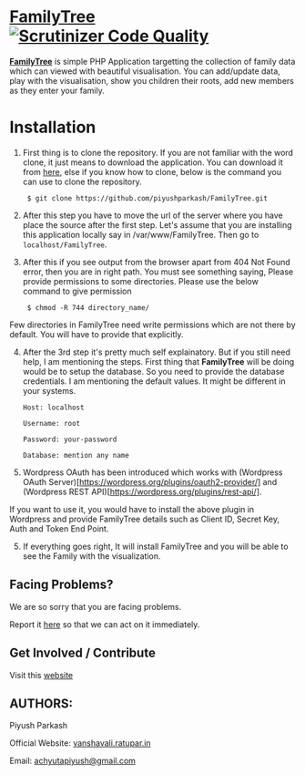 [FamilyTree](http://vanshavali.ratupar.in) [![Scrutinizer Code Quality](https://scrutinizer-ci.com/g/piyushparkash/FamilyTree/badges/quality-score.png?b=master)](https://scrutinizer-ci.com/g/piyushparkash/FamilyTree/?branch=master)
========================================================================================================================================================================

**[FamilyTree](http://vanshavali.ratupar.in)** is simple PHP Application targetting the collection of family data which can viewed with beautiful visualisation. You can add/update data, play with the visualisation, show you children their roots, add new members as they enter your family.


Installation
============

1. First thing is to clone the repository. If you are not familiar with the word clone, it just means to download the application. You can download it from [here](https://github.com/piyushparkash/FamilyTree/archive/develop.zip), else if you know how to clone, below is the command you can use to clone the repository.

		$ git clone https://github.com/piyushparkash/FamilyTree.git


2. After this step you have to move the url of the server where you have place the source after the first step. Let's assume that you are installing this application locally say in /var/www/FamilyTree. Then go to `localhost/FamilyTree`. 

3. After this if you see output from the browser apart from 404 Not Found error, then you are in right path. You must see something saying, Please provide permissions to some directories. Please use the below command to give permission 

		$ chmod -R 744 directory_name/

Few directories in FamilyTree need write permissions which are not there by default. You will have to provide that explicitly.

4. After the 3rd step it's pretty much self explainatory. But if you still need help, I am mentioning the steps. First thing that **FamilyTree** will be doing would be to setup the database. So you need to provide the database credentials. I am mentioning the default values. It might be different in your systems.
	
	`Host: localhost`
	
	`Username: root`
	
	`Password: your-password`
	
	`Database: mention any name`

5. Wordpress OAuth has been introduced which works with (Wordpress OAuth Server)[https://wordpress.org/plugins/oauth2-provider/] and (Wordpress REST API)[https://wordpress.org/plugins/rest-api/].

If you want to use it, you would have to install the above plugin in Wordpress and provide FamilyTree details such as Client ID, Secret Key, Auth and Token End Point.

5) If everything goes right, It will install FamilyTree  and you will be able to see the Family with the visualization.

Facing Problems?
-----------------------

We are so sorry that you are facing problems.

Report it [here](https://github.com/piyushparkash/FamilyTree/issues) so that we can act on it immediately.

Get Involved / Contribute
-------------------------

Visit this [website](http://vanshavali.ratupar.in) 

AUTHORS:
--------

Piyush Parkash

Official Website: [vanshavali.ratupar.in](http://vanshavali.ratupar.in)

Email: achyutapiyush@gmail.com
